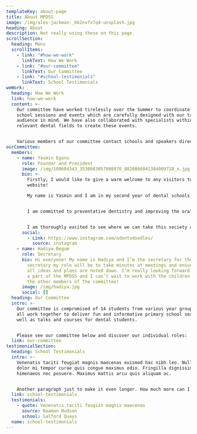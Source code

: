 ```yaml
---
templateKey: about-page
title: About MPDSS
image: /img/alex-jackman-_bk2nvfx7q4-unsplash.jpg
heading: About
description: Not really using these on this page.
scrollSection:
  heading: Menu
  scrollItems:
    - link: "#how-we-work"
      linkText: How We Work
    - link: "#our-committee"
      linkText: Our Committee
    - link: "#school-testimonials"
      linkText: School Testimonials
weWork:
  heading: How We Work
  link: how-we-work
  content: >-
    Our committee have worked tirelessly over the Summer to coordinate primary
    school sessions and events which are carefully designed with our target
    audience in mind. We have also collaborated with specialists within the
    relevant dental fields to create these events. 


    Various members of our committee contact schools and speakers directly in order to arrange educational sessions with them, however, we also welcome approach from schools and speakers that/who are interested in getting involved with our society.
ourCommittee:
  members:
    - name: Yasmin Egonu
      role: Founder and President
      image: /img/100604343_3530083057008970_8820866041384009728_n.jpg
      bio: >-
        Firstly, I would like to give a warm welcome to any visitors to this
        website!

        My name is Yasmin and I am in my second year of dental schools at the University of Manchester. I set up MPDSS after identifying that I had (and still have) a vested interest in paediatric dentistry; but there were not many opportunities for me to learn about this speciality until later years. 


        I am committed to preventative dentistry and improving the oral health of students in the Manchester area. In particular, I have wanted to focus on educating primary school students from lower socioeconomic backgrounds. I also have the aim of being able to open up the world of paediatric dentistry to any dental student at my University who is interested in learning more. 


        I am thoroughly excited to see where we can take this society and I look forward to leading the committee.
      social:
        - Link: https://www.instagram.com/odontodoodles/
          source: instagram
    - name: Hadiya Begum
      role: Secretary
      bio: Hi everyone! My name is Hadiya and I’m the secretary for the MPDSS. As the
        secretary my role will be to take minutes at meetings and ensure that
        all ideas and plans are noted down. I’m really looking forward to being
        a part of the MPDSS and I can’t wait to work with the children and also
        the other members of the committee!
      image: /img/hadiya.jpg
      social: []
  heading: Our Committee
  intro: >-
    Our committee is compromised of 14 students from various year groups and we
    all work together to deliver fun and informative primary school sessions, as
    well as talks and courses for dental students. 


    Please see our committee below and discover our individual roles:
  link: our-committee
testimonialSection:
  heading: School Testimonials
  intro: >-
    Venenatis taciti feugiat magnis maecenas euismod hac nibh leo. Nulla fames
    dolor mi tempor curae quis congue maximus odio. Fringilla dignissim
    himenaeos nec posuere. Maximus mattis arcu quis aliquam ac.


    Another paragraph just to make it even longer. How much more can I add to the paragraph before I run out of ideas? Is it one sentence more, or even two, I don't know if I have anymore.
  link: school-testimonials
  testimonials:
    - quote: Venenatis taciti feugiat magnis maecenas
      source: Naaman Hudson
      school: Salford Quays
  name: school-testimonials
---
```

